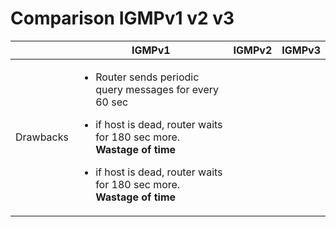 # Comparison IGMPv1 v2 v3

| | IGMPv1 | IGMPv2 | IGMPv3 |
| --- | --- | --- | --- |
| Drawbacks | <ul><li>Router sends periodic query messages for every 60 sec</li></ul><ul><li>if host is dead, router waits for 180 sec more. **Wastage of time**</li></ul><ul><li>if host is dead, router waits for 180 sec more. **Wastage of time**</li></ul>| | |
